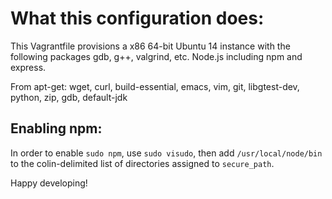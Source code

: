 # What this configuration does:
This Vagrantfile provisions a x86 64-bit Ubuntu 14 instance with the following packages gdb, g++, valgrind, etc. Node.js including npm and express.

From apt-get: wget, curl, build-essential, emacs, vim, git, libgtest-dev, python, zip, gdb, default-jdk

## Enabling npm:
In order to enable `sudo npm`, use `sudo visudo`, then add `/usr/local/node/bin` to the colin-delimited list of directories assigned to `secure_path`.

Happy developing!